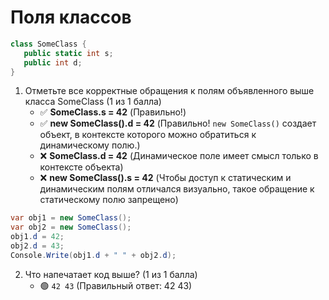 # Поля классов

```cs
class SomeClass {
   public static int s;
   public int d;
}
```

1. Отметьте все корректные обращения к полям объявленного выше класса SomeClass (1 из 1 балла)
   * ✅ **SomeClass.s = 42** (Правильно!)
   * ✅ **new SomeClass().d = 42** (Правильно! `new SomeClass()` создает объект, в контексте которого можно обратиться к динамическому полю.)
   * ❌ **SomeClass.d = 42** (Динамическое поле имеет смысл только в контексте объекта)
   * ❌ **new SomeClass().s = 42** (Чтобы доступ к статическим и динамическим полям отличался визуально, такое обращение к статическому полю запрещено)


```cs
var obj1 = new SomeClass();
var obj2 = new SomeClass();
obj1.d = 42;
obj2.d = 43;
Console.Write(obj1.d + " " + obj2.d);
```

2. Что напечатает код выше? (1 из 1 балла)
   * 🟢 `42 43` (Правильный ответ: 42 43)
